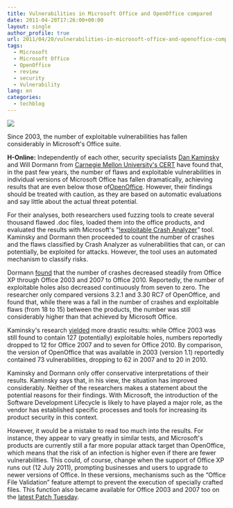 ```yaml
---
title: Vulnerabilities in Microsoft Office and OpenOffice compared
date: 2011-04-20T17:26:00+00:00
layout: single
author_profile: true
url: 2011/04/20/vulnerabilities-in-microsoft-office-and-openoffice-compared/
tags:
  - Microsoft
  - Microsoft Office
  - OpenOffice
  - review
  - security
  - Vulnerability
lang: en
categories: 
  - techblog
---
```

[![](http://4.bp.blogspot.com/-8bphAQzYH2c/Ta8PjkGhZ7I/AAAAAAAAD2k/Q3REh1T0Egk/s320/offvstar-347a355b3a38df50.png)](http://4.bp.blogspot.com/-8bphAQzYH2c/Ta8PjkGhZ7I/AAAAAAAAD2k/Q3REh1T0Egk/s1600/offvstar-347a355b3a38df50.png)

Since 2003, the number of exploitable vulnerabilities has fallen considerably in Microsoft's Office suite.

**H-Online:** Independently of each other, security specialists [Dan Kaminsky](http://dankaminsky.com/) and Will Dormann from [Carnegie Mellon University's CERT](https://www.cert.org/cert/) have found that, in the past few years, the number of flaws and exploitable vulnerabilities in individual versions of Microsoft Office has fallen dramatically, achieving results that are even below those of[OpenOffice](http://de.openoffice.org/). However, their findings should be treated with caution, as they are based on automatic evaluations and say little about the actual threat potential.

For their analyses, both researchers used fuzzing tools to create several thousand flawed .doc files, loaded them into the office products, and evaluated the results with Microsoft's “[!exploitable Crash Analyzer](http://msecdbg.codeplex.com/)” tool. Kaminsky and Dormann then proceeded to count the number of crashes and the flaws classified by Crash Analyzer as vulnerabilities that can, or can potentially, be exploited for attacks. However, the tool uses an automated mechanism to classify risks.

Dormann [found](https://www.cert.org/blogs/certcc/2011/04/office_shootout_microsoft_offi.html) that the number of crashes decreased steadily from Office XP through Office 2003 and 2007 to Office 2010. Reportedly, the number of exploitable holes also decreased continuously from seven to zero. The researcher only compared versions 3.2.1 and 3.30 RC7 of OpenOffice, and found that, while there was a fall in the number of crashes and exploitable flaws (from 18 to 15) between the products, the number was still considerably higher than that achieved by Microsoft Office.

Kaminsky's research [yielded](http://dankaminsky.com/2011/03/11/fuzzmark/) more drastic results: while Office 2003 was still found to contain 127 (potentially) exploitable holes, numbers reportedly dropped to 12 for Office 2007 and to seven for Office 2010. By comparison, the version of OpenOffice that was available in 2003 (version 1.1) reportedly contained 73 vulnerabilities, dropping to 62 in 2007 and to 20 in 2010.

Kaminsky and Dormann only offer conservative interpretations of their results. Kaminsky says that, in his view, the situation has improved considerably. Neither of the researchers makes a statement about the potential reasons for their findings. With Microsoft, the introduction of the Software Development Lifecycle is likely to have played a major role, as the vendor has established specific processes and tools for increasing its product security in this context.

However, it would be a mistake to read too much into the results. For instance, they appear to vary greatly in similar tests, and Microsoft's products are currently still a far more popular attack target than OpenOffice, which means that the risk of an infection is higher even if there are fewer vulnerabilities. This could, of course, change when the support of Office XP runs out (12 July 2011), prompting businesses and users to upgrade to newer versions of Office. In these versions, mechanisms such as the “Office File Validation” feature attempt to prevent the execution of specially crafted files. This function also became available for Office 2003 and 2007 too on the [latest Patch Tuesday](http://www.h-online.com/news/item/Microsoft-s-record-Patch-Tuesday-1226887.html).